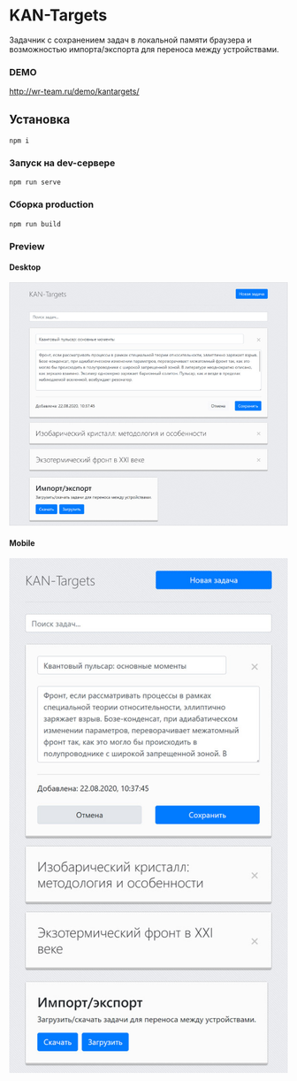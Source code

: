 # KAN-Targets

Задачник с сохранением задач в локальной памяти браузера и возможностью импорта/экспорта для переноса между устройствами.

### DEMO
http://wr-team.ru/demo/kantargets/

## Установка
```
npm i
```

### Запуск на dev-сервере
```
npm run serve
```

### Сборка production
```
npm run build
```  

### Preview  

#### Desktop  
![](https://github.com/AKopytenko/KAN-Targets/blob/master/preview/kantargets-preview-desktop.jpg)

#### Mobile  
![](https://github.com/AKopytenko/KAN-Targets/blob/master/preview/kantargets-preview-mobile.jpg)
